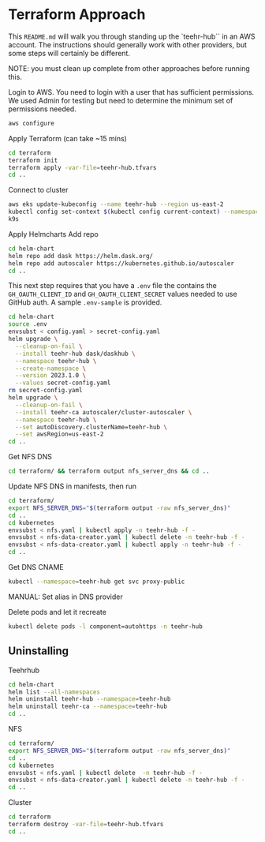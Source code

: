 # Terraform Approach
This `README.md` will walk you through standing up the `teehr-hub`` in an AWS account.
The instructions should generally work with other providers, but some steps will certainly be different.

NOTE: you must clean up complete from other approaches before running this.

Login to AWS.  You need to login with a user that has sufficient permissions.  
We used Admin for testing but need to determine the minimum set of permissions needed.
```bash
aws configure
```

Apply Terraform (can take ~15 mins)
```bash
cd terraform
terraform init
terraform apply -var-file=teehr-hub.tfvars
cd ..
```

Connect to cluster
```bash
aws eks update-kubeconfig --name teehr-hub --region us-east-2
kubectl config set-context $(kubectl config current-context) --namespace teehr-hub
k9s
```

Apply Helmcharts
Add repo
```bash
cd helm-chart
helm repo add dask https://helm.dask.org/
helm repo add autoscaler https://kubernetes.github.io/autoscaler
cd ..
```

This next step requires that you have a `.env` file the contains the 
`GH_OAUTH_CLIENT_ID` and `GH_OAUTH_CLIENT_SECRET` values needed to use GitHub auth.
A sample `.env-sample` is provided.
```bash
cd helm-chart
source .env
envsubst < config.yaml > secret-config.yaml
helm upgrade \
  --cleanup-on-fail \
  --install teehr-hub dask/daskhub \
  --namespace teehr-hub \
  --create-namespace \
  --version 2023.1.0 \
  --values secret-config.yaml
rm secret-config.yaml
helm upgrade \
  --cleanup-on-fail \
  --install teehr-ca autoscaler/cluster-autoscaler \
  --namespace teehr-hub \
  --set autoDiscovery.clusterName=teehr-hub \
  --set awsRegion=us-east-2
cd ..
```

Get NFS DNS
```bash
cd terraform/ && terraform output nfs_server_dns && cd ..
```

Update NFS DNS in manifests, then run
```bash
cd terraform/ 
export NFS_SERVER_DNS="$(terraform output -raw nfs_server_dns)"
cd ..
cd kubernetes
envsubst < nfs.yaml | kubectl apply -n teehr-hub -f -
envsubst < nfs-data-creator.yaml | kubectl delete -n teehr-hub -f -
envsubst < nfs-data-creator.yaml | kubectl apply -n teehr-hub -f -
cd ..
```

Get DNS CNAME
```bash
kubectl --namespace=teehr-hub get svc proxy-public
```
MANUAL: Set alias in DNS provider

Delete pods and let it recreate
```bash
kubectl delete pods -l component=autohttps -n teehr-hub 
```


## Uninstalling
Teehrhub
```bash
cd helm-chart
helm list --all-namespaces
helm uninstall teehr-hub --namespace=teehr-hub
helm uninstall teehr-ca --namespace=teehr-hub
cd ..
```

NFS
```bash
cd terraform/ 
export NFS_SERVER_DNS="$(terraform output -raw nfs_server_dns)"
cd ..
cd kubernetes
envsubst < nfs.yaml | kubectl delete  -n teehr-hub -f -
envsubst < nfs-data-creator.yaml | kubectl delete -n teehr-hub -f -
cd ..
```

Cluster
```bash
cd terraform
terraform destroy -var-file=teehr-hub.tfvars
cd ..
```
